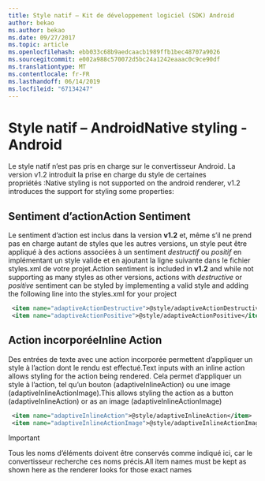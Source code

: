 ```yaml
---
title: Style natif – Kit de développement logiciel (SDK) Android
author: bekao
ms.author: bekao
ms.date: 09/27/2017
ms.topic: article
ms.openlocfilehash: ebb033c68b9aedcaacb1989ffb1bec48707a9026
ms.sourcegitcommit: e002a988c570072d5bc24a1242eaaac0c9ce90df
ms.translationtype: MT
ms.contentlocale: fr-FR
ms.lasthandoff: 06/14/2019
ms.locfileid: "67134247"
---
```

# <a name="native-styling---android"></a><span data-ttu-id="0fef8-102">Style natif – Android</span><span class="sxs-lookup"><span data-stu-id="0fef8-102">Native styling - Android</span></span>

<span data-ttu-id="0fef8-103">Le style natif n’est pas pris en charge sur le convertisseur Android. La version v1.2 introduit la prise en charge du style de certaines propriétés :</span><span class="sxs-lookup"><span data-stu-id="0fef8-103">Native styling is not supported on the android renderer, v1.2 introduces the support for styling some properties:</span></span>

## <a name="action-sentiment"></a><span data-ttu-id="0fef8-104">Sentiment d’action</span><span class="sxs-lookup"><span data-stu-id="0fef8-104">Action Sentiment</span></span>

<span data-ttu-id="0fef8-105">Le sentiment d’action est inclus dans la version **v1.2** et, même s’il ne prend pas en charge autant de styles que les autres versions, un style peut être appliqué à des actions associées à un sentiment *destructif* ou *positif* en implémentant un style valide et en ajoutant la ligne suivante dans le fichier styles.xml de votre projet.</span><span class="sxs-lookup"><span data-stu-id="0fef8-105">Action sentiment is included in **v1.2** and while not supporting as many styles as other versions, actions with *destructive* or *positive* sentiment can be styled by implementing a valid style and adding the following line into the styles.xml for your project</span></span>

```styles.xml
 <item name="adaptiveActionDestructive">@style/adaptiveActionDestructive</item>
 <item name="adaptiveActionPositive">@style/adaptiveActionPositive</item>
```

## <a name="inline-action"></a><span data-ttu-id="0fef8-106">Action incorporée</span><span class="sxs-lookup"><span data-stu-id="0fef8-106">Inline Action</span></span>

<span data-ttu-id="0fef8-107">Des entrées de texte avec une action incorporée permettent d’appliquer un style à l’action dont le rendu est effectué.</span><span class="sxs-lookup"><span data-stu-id="0fef8-107">Text inputs with an inline action allows styling for the action being rendered.</span></span> <span data-ttu-id="0fef8-108">Cela permet d’appliquer un style à l’action, tel qu’un bouton (adaptiveInlineAction) ou une image (adaptiveInlineActionImage).</span><span class="sxs-lookup"><span data-stu-id="0fef8-108">This allows styling the action as a button (adaptiveInlineAction) or as an image (adaptiveInlineActionImage)</span></span>

```styles.xml
 <item name="adaptiveInlineAction">@style/adaptiveInlineAction</item>
 <item name="adaptiveInlineActionImage">@style/adaptiveInlineActionImage</item>
```

> [!IMPORTANT]
> <span data-ttu-id="0fef8-109">Tous les noms d’éléments doivent être conservés comme indiqué ici, car le convertisseur recherche ces noms précis.</span><span class="sxs-lookup"><span data-stu-id="0fef8-109">All item names must be kept as shown here as the renderer looks for those exact names</span></span>
